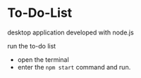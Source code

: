 # To-Do-List

desktop application developed with node.js

run the to-do list
- open the terminal
- enter the `npm start` command and run.
